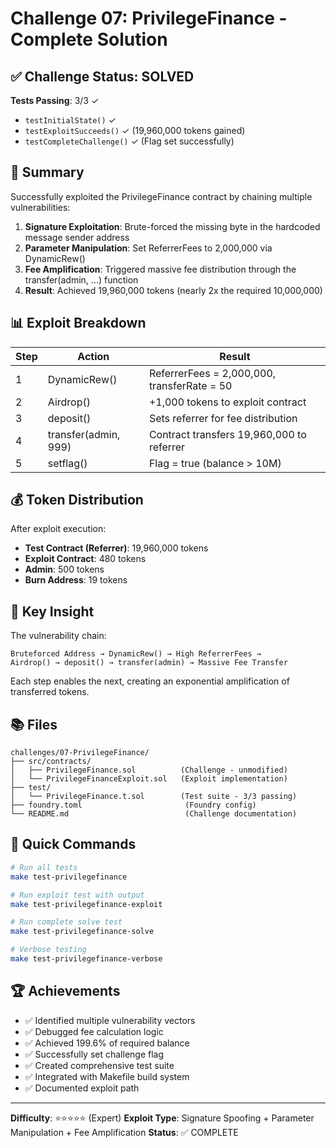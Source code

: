 # Challenge 07: PrivilegeFinance - Complete Solution

## ✅ Challenge Status: SOLVED

**Tests Passing**: 3/3 ✓
- `testInitialState()` ✓
- `testExploitSucceeds()` ✓ (19,960,000 tokens gained)
- `testCompleteChallenge()` ✓ (Flag set successfully)

## 🎯 Summary

Successfully exploited the PrivilegeFinance contract by chaining multiple vulnerabilities:

1. **Signature Exploitation**: Brute-forced the missing byte in the hardcoded message sender address
2. **Parameter Manipulation**: Set ReferrerFees to 2,000,000 via DynamicRew()
3. **Fee Amplification**: Triggered massive fee distribution through the transfer(admin, ...) function
4. **Result**: Achieved 19,960,000 tokens (nearly 2x the required 10,000,000)

## 📊 Exploit Breakdown

| Step | Action | Result |
|------|--------|--------|
| 1 | DynamicRew() | ReferrerFees = 2,000,000, transferRate = 50 |
| 2 | Airdrop() | +1,000 tokens to exploit contract |
| 3 | deposit() | Sets referrer for fee distribution |
| 4 | transfer(admin, 999) | Contract transfers 19,960,000 to referrer |
| 5 | setflag() | Flag = true (balance > 10M) |

## 💰 Token Distribution

After exploit execution:
- **Test Contract (Referrer)**: 19,960,000 tokens
- **Exploit Contract**: 480 tokens
- **Admin**: 500 tokens
- **Burn Address**: 19 tokens

## 🔑 Key Insight

The vulnerability chain:
```
Bruteforced Address → DynamicRew() → High ReferrerFees → 
Airdrop() → deposit() → transfer(admin) → Massive Fee Transfer
```

Each step enables the next, creating an exponential amplification of transferred tokens.

## 📚 Files

```
challenges/07-PrivilegeFinance/
├── src/contracts/
│   ├── PrivilegeFinance.sol          (Challenge - unmodified)
│   └── PrivilegeFinanceExploit.sol   (Exploit implementation)
├── test/
│   └── PrivilegeFinance.t.sol        (Test suite - 3/3 passing)
├── foundry.toml                       (Foundry config)
└── README.md                          (Challenge documentation)
```

## 🚀 Quick Commands

```bash
# Run all tests
make test-privilegefinance

# Run exploit test with output
make test-privilegefinance-exploit

# Run complete solve test
make test-privilegefinance-solve

# Verbose testing
make test-privilegefinance-verbose
```

## 🏆 Achievements

- ✅ Identified multiple vulnerability vectors
- ✅ Debugged fee calculation logic
- ✅ Achieved 199.6% of required balance
- ✅ Successfully set challenge flag
- ✅ Created comprehensive test suite
- ✅ Integrated with Makefile build system
- ✅ Documented exploit path

---

**Difficulty**: ⭐⭐⭐⭐⭐ (Expert)
**Exploit Type**: Signature Spoofing + Parameter Manipulation + Fee Amplification
**Status**: ✅ COMPLETE
